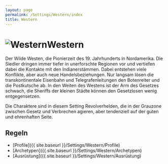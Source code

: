 ```yaml
---
layout: page
permalink: /Settings/Western/index
title: Western
---
```


<h1><img alt="Western" src="{{ site.baseurl }}/assets/images/icons/western.png"/>Western</h1>

Der Wilde Westen, die Pionierzeit des 19. Jahrhunderts in Nordamerika. Die Siedler dringen immer tiefer in unerforschte Regionen vor und vertiefen dabei die Kontakte mit den Indianerstämmen. Dabei entstehen viele Konflikte, aber auch neue Handelsbeziehungen. Nur langsam lösen die transkontinentale Eisenbahn und Telegrafenleitungen den Botenreiter und die Postkutsche ab. In den Weiten des Westens ist der Arm des Gesetzes schwach, die Sheriffs der kleinen Städte können den Gesetzlosen wenig entgegensetzen.

Die Charaktere sind in diesem Setting Revolverhelden, die in der Grauzone zwischen Gesetz und Verbrechen agieren, aber tendenziell auf der guten und ehrenhaften Seite.

## Regeln

- [Profile]({{ site.baseurl }}/Settings/Western/Profile)
- [Archetypen]({{ site.baseurl }}/Settings/Western/Archetypen)
- [Ausrüstung]({{ site.baseurl }}/Settings/Western/Ausrüstung)

